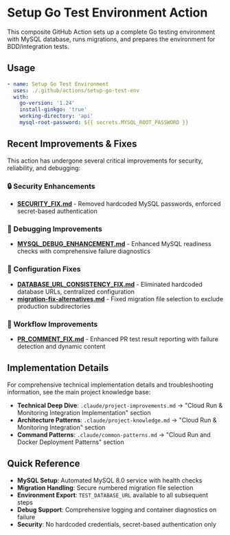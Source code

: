 # Setup Go Test Environment Action

This composite GitHub Action sets up a complete Go testing environment with MySQL database, runs migrations, and prepares the environment for BDD/integration tests.

## Usage

```yaml
- name: Setup Go Test Environment
  uses: ./.github/actions/setup-go-test-env
  with:
    go-version: '1.24'
    install-ginkgo: 'true'
    working-directory: 'api'
    mysql-root-password: ${{ secrets.MYSQL_ROOT_PASSWORD }}
```

## Recent Improvements & Fixes

This action has undergone several critical improvements for security, reliability, and debugging:

### 🔒 Security Enhancements
- **[SECURITY_FIX.md](./SECURITY_FIX.md)** - Removed hardcoded MySQL passwords, enforced secret-based authentication

### 🐛 Debugging Improvements  
- **[MYSQL_DEBUG_ENHANCEMENT.md](./MYSQL_DEBUG_ENHANCEMENT.md)** - Enhanced MySQL readiness checks with comprehensive failure diagnostics

### 🔧 Configuration Fixes
- **[DATABASE_URL_CONSISTENCY_FIX.md](./DATABASE_URL_CONSISTENCY_FIX.md)** - Eliminated hardcoded database URLs, centralized configuration
- **[migration-fix-alternatives.md](./migration-fix-alternatives.md)** - Fixed migration file selection to exclude production subdirectories

### 📝 Workflow Improvements
- **[PR_COMMENT_FIX.md](./PR_COMMENT_FIX.md)** - Enhanced PR test result reporting with failure detection and dynamic content

## Implementation Details

For comprehensive technical implementation details and troubleshooting information, see the main project knowledge base:
- **Technical Deep Dive**: `.claude/project-improvements.md` → "Cloud Run & Monitoring Integration Implementation" section
- **Architecture Patterns**: `.claude/project-knowledge.md` → "Cloud Run & Monitoring Integration" section  
- **Command Patterns**: `.claude/common-patterns.md` → "Cloud Run and Docker Deployment Patterns" section

## Quick Reference

- **MySQL Setup**: Automated MySQL 8.0 service with health checks
- **Migration Handling**: Secure numbered migration file selection  
- **Environment Export**: `TEST_DATABASE_URL` available to all subsequent steps
- **Debug Support**: Comprehensive logging and container diagnostics on failure
- **Security**: No hardcoded credentials, secret-based authentication only